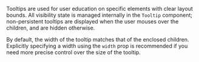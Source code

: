 Tooltips are used for user education on specific elements with clear layout bounds. All visibility state is managed internally in the `Tooltip` component; non-persistent tooltips are displayed when the user mouses over the children, and are hidden otherwise.

By default, the width of the tooltip matches that of the enclosed children. Explicitly specifying a width using the `width` prop is recommended if you need more precise control over the size of the tooltip.
